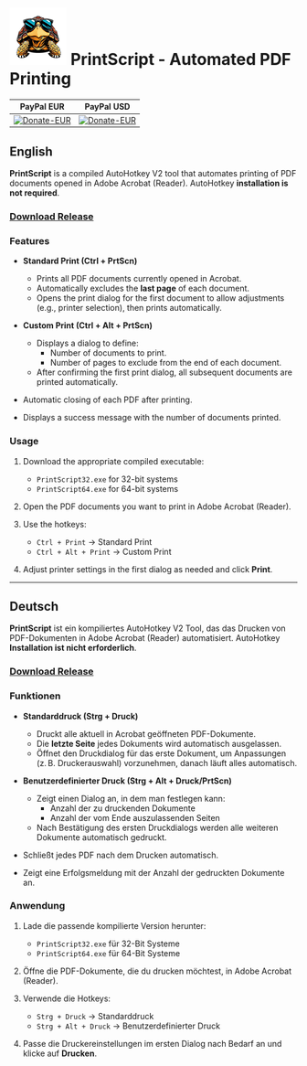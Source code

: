# ![Icon](images/Iconarchive-Incognito-Animal-2-Turtle-100.png) PrintScript - Automated PDF Printing

|PayPal EUR |  PayPal USD |
|:---:|:---:|
| [![Donate-EUR](https://www.paypalobjects.com/en_US/DK/i/btn/btn_donateCC_LG.gif)](https://www.paypal.com/donate/?hosted_button_id=PF4QWEKQA8VK8) | [![Donate-EUR](https://www.paypalobjects.com/en_US/DK/i/btn/btn_donateCC_LG.gif)](https://www.paypal.com/donate/?hosted_button_id=3ABFC8UQEZNNW) |

## English

**PrintScript** is a compiled AutoHotkey V2 tool that automates printing of PDF documents opened in Adobe Acrobat (Reader). AutoHotkey **installation is not required**.

### [Download Release](Link)

### Features

- **Standard Print (Ctrl + PrtScn)**
  - Prints all PDF documents currently opened in Acrobat.
  - Automatically excludes the **last page** of each document.
  - Opens the print dialog for the first document to allow adjustments (e.g., printer selection), then prints automatically.

- **Custom Print (Ctrl + Alt + PrtScn)**
  - Displays a dialog to define:
    - Number of documents to print.
    - Number of pages to exclude from the end of each document.
  - After confirming the first print dialog, all subsequent documents are printed automatically.

- Automatic closing of each PDF after printing.
- Displays a success message with the number of documents printed.

### Usage

1. Download the appropriate compiled executable:  
   - `PrintScript32.exe` for 32-bit systems  
   - `PrintScript64.exe` for 64-bit systems  

2. Open the PDF documents you want to print in Adobe Acrobat (Reader).

3. Use the hotkeys:  
   - `Ctrl + Print` → Standard Print  
   - `Ctrl + Alt + Print` → Custom Print  

4. Adjust printer settings in the first dialog as needed and click **Print**.

---

## Deutsch

**PrintScript** ist ein kompiliertes AutoHotkey V2 Tool, das das Drucken von PDF-Dokumenten in Adobe Acrobat (Reader) automatisiert. AutoHotkey **Installation ist nicht erforderlich**.

### [Download Release](Link)

### Funktionen

- **Standarddruck (Strg + Druck)**
  - Druckt alle aktuell in Acrobat geöffneten PDF-Dokumente.
  - Die **letzte Seite** jedes Dokuments wird automatisch ausgelassen.
  - Öffnet den Druckdialog für das erste Dokument, um Anpassungen (z. B. Druckerauswahl) vorzunehmen, danach läuft alles automatisch.

- **Benutzerdefinierter Druck (Strg + Alt + Druck/PrtScn)**
  - Zeigt einen Dialog an, in dem man festlegen kann:
    - Anzahl der zu druckenden Dokumente
    - Anzahl der vom Ende auszulassenden Seiten
  - Nach Bestätigung des ersten Druckdialogs werden alle weiteren Dokumente automatisch gedruckt.

- Schließt jedes PDF nach dem Drucken automatisch.
- Zeigt eine Erfolgsmeldung mit der Anzahl der gedruckten Dokumente an.

### Anwendung

1. Lade die passende kompilierte Version herunter:  
   - `PrintScript32.exe` für 32-Bit Systeme  
   - `PrintScript64.exe` für 64-Bit Systeme  

2. Öffne die PDF-Dokumente, die du drucken möchtest, in Adobe Acrobat (Reader).

3. Verwende die Hotkeys:  
   - `Strg + Druck` → Standarddruck  
   - `Strg + Alt + Druck` → Benutzerdefinierter Druck  

4. Passe die Druckereinstellungen im ersten Dialog nach Bedarf an und klicke auf **Drucken**.
